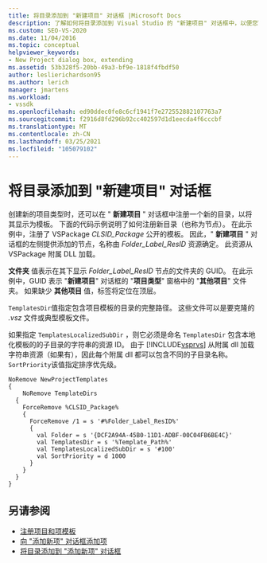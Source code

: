 ```yaml
---
title: 将目录添加到 "新建项目" 对话框 |Microsoft Docs
description: 了解如何将目录添加到 Visual Studio 的 "新建项目" 对话框中，以便您可以创建新的项目类型并将其显示为模板。
ms.custom: SEO-VS-2020
ms.date: 11/04/2016
ms.topic: conceptual
helpviewer_keywords:
- New Project dialog box, extending
ms.assetid: 53b328f5-20bb-49a3-bf9e-1818f4fbdf50
author: leslierichardson95
ms.author: lerich
manager: jmartens
ms.workload:
- vssdk
ms.openlocfilehash: ed90ddec0fe8c6cf1941f7e272552882107763a7
ms.sourcegitcommit: f2916d8fd296b92cc402597d1d1eecda4f6cccbf
ms.translationtype: MT
ms.contentlocale: zh-CN
ms.lasthandoff: 03/25/2021
ms.locfileid: "105079102"
---
```

# <a name="add-directories-to-the-new-project-dialog-box"></a>将目录添加到 "新建项目" 对话框
创建新的项目类型时，还可以在 " **新建项目** " 对话框中注册一个新的目录，以将其显示为模板。 下面的代码示例说明了如何注册新目录（也称为节点）。 在此示例中，注册了 VSPackage *CLSID_Package* 公开的模板。 因此，" **新建项目** " 对话框的左侧提供添加的节点，名称由 *Folder_Label_ResID* 资源确定。 此资源从 VSPackage 附属 DLL 加载。

 **文件夹** 值表示在其下显示 *Folder_Label_ResID* 节点的文件夹的 GUID。 在此示例中，GUID 表示 "**新建项目**" 对话框的 "**项目类型**" 窗格中的 "**其他项目**" 文件夹。 如果缺少 **其他项目** 值，标签将定位在顶层。

 `TemplatesDir`值指定包含项目模板的目录的完整路径。 这些文件可以是要克隆的 *.vsz* 文件或典型模板文件。

 如果指定 `TemplatesLocalizedSubDir` ，则它必须是命名 `TemplatesDir` 包含本地化模板的的子目录的字符串的资源 ID。 由于 [!INCLUDE[vsprvs](../../code-quality/includes/vsprvs_md.md)] 从附属 dll 加载字符串资源（如果有），因此每个附属 dll 都可以包含不同的子目录名称。 `SortPriority`该值指定排序优先级。

```
NoRemove NewProjectTemplates
{
    NoRemove TemplateDirs
  {
    ForceRemove %CLSID_Package%
    {
      ForceRemove /1 = s '#%Folder_Label_ResID%'
      {
        val Folder = s '{DCF2A94A-45B0-11D1-ADBF-00C04FB6BE4C}'
        val TemplatesDir = s '%Template_Path%'
        val TemplatesLocalizedSubDir = s '#100'
        val SortPriority = d 1000
      }
    }
  }
}
```

## <a name="see-also"></a>另请参阅
- [注册项目和项模板](../../extensibility/internals/registering-project-and-item-templates.md)
- [向 "添加新项" 对话框添加项](../../extensibility/internals/adding-items-to-the-add-new-item-dialog-boxes.md)
- [将目录添加到 "添加新项" 对话框](../../extensibility/internals/adding-directories-to-the-add-new-item-dialog-box.md)
